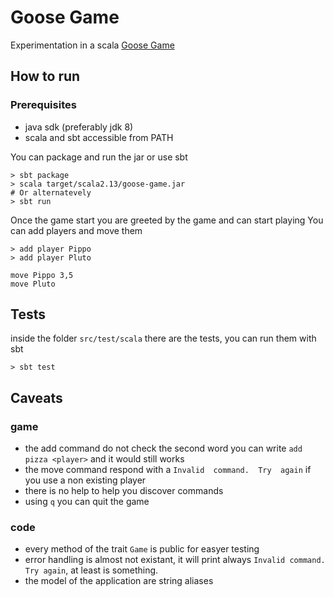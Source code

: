 
# Goose Game

Experimentation in a scala [Goose Game](https://en.wikipedia.org/wiki/Game_of_the_Goose)

## How to run 
### Prerequisites
- java sdk (preferably jdk 8)
- scala and sbt accessible from PATH

You can package and run the jar or use sbt 
```
> sbt package
> scala target/scala2.13/goose-game.jar
# Or alternatevely
> sbt run
```
Once the game start you are greeted by the game and can start playing
You can add players and move them
```
> add player Pippo
> add player Pluto
```
```
move Pippo 3,5
move Pluto
```

## Tests
inside the folder `src/test/scala` there are the tests, you can run them with sbt
```
> sbt test
```

## Caveats
### game
- the add command do not check the second word you can write `add pizza <player>` and it would still works
- the move command respond with a `Invalid  command.  Try  again` if you use a non existing player
- there is no help to help you discover commands
- using `q` you can quit the game
### code
- every method of the trait `Game` is public for easyer testing
- error handling is almost not existant, it will print always `Invalid command. Try again`, at least is something.
- the model of the application are string aliases


